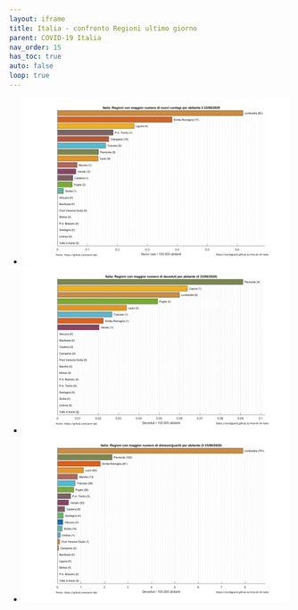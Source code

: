 ```yaml
---
layout: iframe
title: Italia - confronto Regioni ultimo giorno
parent: COVID-19 Italia
nav_order: 15
has_toc: true
auto: false
loop: true
---
```


* ![Italia casi giorno](img/regioni/ita_bestRegDay.PNG)
* ![Italia deceduti giorno](img/regioni/ita_bestRegDayDeceduti.PNG)
* ![Italia dimessi/guariti giorno](img/regioni/ita_bestRegDayDimessi.PNG)
